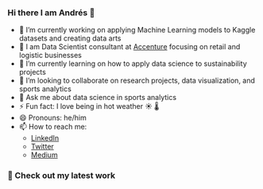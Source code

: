 ### Hi there I am Andrés 👋

<!--
**andresmitre/andresmitre** is a ✨ _special_ ✨ repository because its `README.md` (this file) appears on your GitHub profile.
-->


- 🔭 I’m currently working on applying Machine Learning models to Kaggle datasets and creating data arts
- :microscope: I am Data Scientist consultant at [Accenture](https://www.accenture.com/us-en) focusing on retail and logistic businesses
- 🌱 I’m currently learning on how to apply data science to sustainability projects
- 👯 I’m looking to collaborate on research projects, data visualization, and sports analytics
- 💬 Ask me about data science in sports analytics
- ⚡ Fun fact: I love being in hot weather :sunny: :thermometer:
- 😄 Pronouns: he/him
- 📫 How to reach me:
  -  [LinkedIn](https://www.linkedin.com/in/andresmitre/)
  -  [Twitter](https://twitter.com/andresmitre_)
  -  [Medium](https://medium.com/@andresmitre)

### :dart: Check out my latest work
